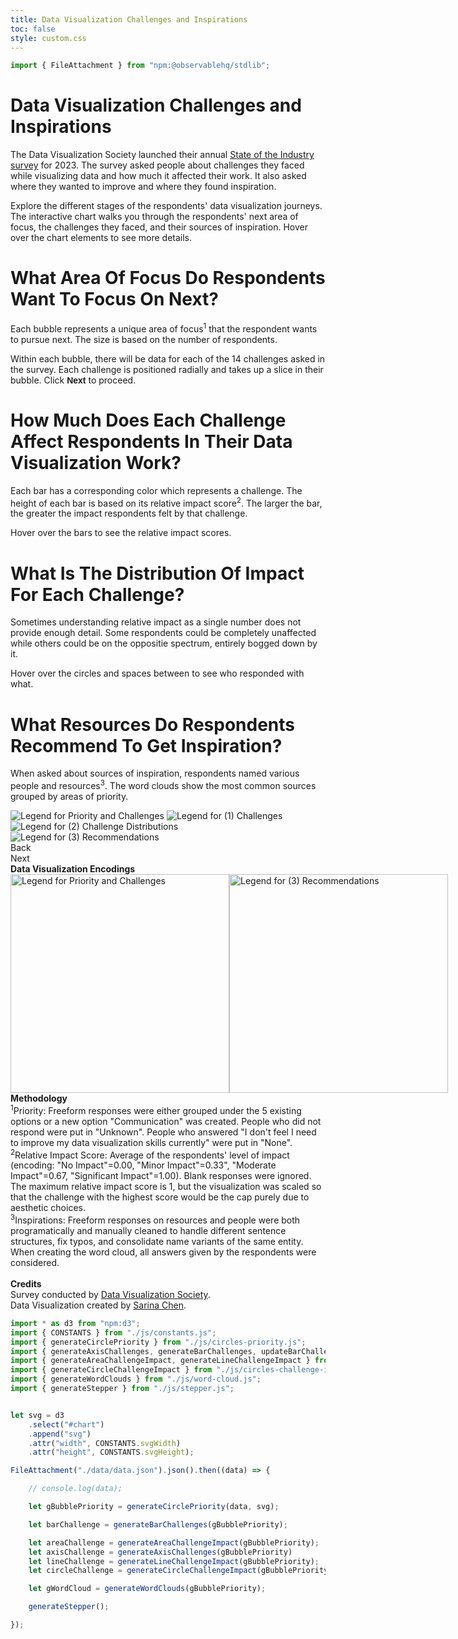 ```yaml
---
title: Data Visualization Challenges and Inspirations
toc: false
style: custom.css
---
```


```js
import { FileAttachment } from "npm:@observablehq/stdlib";

```

<div class="hero">
  <h1>Data Visualization Challenges and Inspirations</h1>
  <p>The Data Visualization Society launched their annual <a href="https://www.datavisualizationsociety.org/soti-challenge-2023">State of the Industry survey</a> for 2023. The survey asked people about challenges they faced while visualizing data and how much it affected their work. It also asked where they wanted to improve and where they found inspiration.</p>
  <p>Explore the different stages of the respondents' data visualization journeys. The interactive chart walks you through the respondents' next area of focus, the challenges they faced, and their sources of inspiration. Hover over the chart elements to see more details.
  </p>
</div>

<div class="main-section">
  <div class="text-description-container">
    <div id="stepper-container">
      <div class="text-description annotation-step" id="annotation-step-0">
                <h1>What Area Of Focus Do Respondents Want To Focus On Next?</h1>
                <p>
                    Each bubble represents a unique area of focus<sup>1</sup> that the respondent wants to pursue next. The size is based on the number of respondents.
                </p>
                <p>
                    Within each bubble, there will be data for each of the 14 challenges asked in the survey. Each challenge is positioned radially and takes up a slice in their bubble. Click <span style="font-family: 'Patrick Hand SC', sans-serif; color: var(--color-dark-red); font-weight: bold;">Next</span> to proceed.
                </p>
      </div>
      <div class="text-description annotation-step" id="annotation-step-1">
                <h1>How Much Does Each Challenge Affect Respondents In Their Data Visualization Work?</h1>
                <p>
                    Each bar has a corresponding color which represents a challenge. The height of each bar is based
                    on its relative impact score<sup>2</sup>. The larger the bar, the greater the impact respondents felt by that challenge. 
                </p>
                <p>Hover over the bars to see the relative impact scores.</p>
      </div>
      <div class="text-description annotation-step" id="annotation-step-2">
                <h1>What Is The Distribution Of Impact For Each Challenge?</h1>
                <p>
                    Sometimes understanding relative impact as a single number does not provide enough detail. Some respondents could be completely unaffected while others could be on the oppositie spectrum, entirely bogged down by it. 
                </p>
                <p>Hover over the circles and spaces between to see who responded with what.</p>
        </div>
        <div class="text-description annotation-step" id="annotation-step-3">
                <h1>What Resources Do Respondents Recommend To Get Inspiration?</h1>
                <p>
                    When asked about sources of inspiration, respondents named various people and resources<sup>3</sup>. 
                    The word clouds show the most common sources grouped by areas of priority.
                </p>
        </div>
    </div>
    <div class="legend-container">
        <img id="legend-step-0" class="legend-step" src="img/legend-base.png" alt="Legend for Priority and Challenges" />
        <img id="legend-step-1" class="legend-step" src="img/legend-variable-1.png" alt="Legend for (1) Challenges" />
        <img id="legend-step-2" class="legend-step" src="img/legend-variable-2.png" alt="Legend for (2) Challenge Distributions" />
        <img id="legend-step-3" class="legend-step" src="img/legend-variable-3.png" alt="Legend for (3) Recommendations" />
    </div>
    <div id="stepper-nav">
            <div id="step-back" class="step-button">Back</div>
            <div id="step-next" class="step-button">Next</div>
    </div>
  </div>
  <div id="chart">
    <div id="tooltip" class="hidden"></div>
  </div>
</div>
<div class="footer">
  <div><strong>Data Visualization Encodings</strong></div>
  <div style="flex-direction: row; display: flex; max-height: 400px; width: 600px; align-items: flex-start;">
    <img src="img/legend-base.svg" alt="Legend for Priority and Challenges" style="height: 350px;"/>
    <img src="img/legend-variable-3.svg" alt="Legend for (3) Recommendations" style="height: 350px;"/>
  </div>
  <div><strong>Methodology</strong></div>
  <div><sup>1</sup>Priority: Freeform responses were either grouped under the 5 existing options or a new option "Communication" was created. People who did not respond were put in "Unknown". People who answered "I don't feel I need to improve my data visualization skills currently" were put in "None".</div>
  <div><sup>2</sup>Relative Impact Score: Average of the respondents' level of impact (encoding: "No Impact"=0.00, "Minor Impact"=0.33", "Moderate Impact"=0.67, "Significant Impact"=1.00). Blank responses were ignored. The maximum relative impact score is 1, but the visualization was scaled so that the challenge with the highest score would be the cap purely due to aesthetic choices.</div>
  <div><sup>3</sup>Inspirations: Freeform responses on resources and people were both programatically and manually cleaned to handle different sentence structures, fix typos, and consolidate name variants of the same entity. When creating the word cloud, all answers given by the respondents were considered.</div>
  <br>
  <div><strong>Credits</strong></div>
  <div>Survey conducted by <a href="https://www.datavisualizationsociety.org/">Data Visualization Society</a>.</div>
  <div>Data Visualization created by <a href="https://ifcolorful.com/">Sarina Chen</a>.</div>
</div>


```js
import * as d3 from "npm:d3";
import { CONSTANTS } from "./js/constants.js";
import { generateCirclePriority } from "./js/circles-priority.js";
import { generateAxisChallenges, generateBarChallenges, updateBarChallenge } from "./js/bars-challenge.js";
import { generateAreaChallengeImpact, generateLineChallengeImpact } from "./js/lines-challenge-impact.js";
import { generateCircleChallengeImpact } from "./js/circles-challenge-impact.js";
import { generateWordClouds } from "./js/word-cloud.js";
import { generateStepper } from "./js/stepper.js";
```

```js

let svg = d3
    .select("#chart")
    .append("svg")
    .attr("width", CONSTANTS.svgWidth)
    .attr("height", CONSTANTS.svgHeight);

FileAttachment("./data/data.json").json().then((data) => {

    // console.log(data);

    let gBubblePriority = generateCirclePriority(data, svg);

    let barChallenge = generateBarChallenges(gBubblePriority);

    let areaChallenge = generateAreaChallengeImpact(gBubblePriority);
    let axisChallenge = generateAxisChallenges(gBubblePriority)
    let lineChallenge = generateLineChallengeImpact(gBubblePriority);
    let circleChallenge = generateCircleChallengeImpact(gBubblePriority);

    let gWordCloud = generateWordClouds(gBubblePriority);

    generateStepper();

});
```